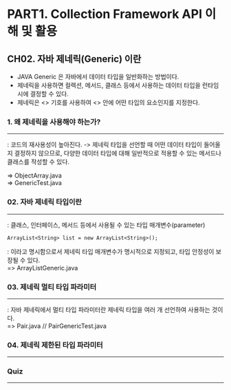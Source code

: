 # PART1. Collection Framework API 이해 및 활용
## CH02. 자바 제네릭(Generic) 이란
- JAVA Generic 은 자바에서 데이터 타입을 일반화하는 방법이다.   
- 제네릭을 사용하면 컬렉션, 메서드, 클래스 등에서 사용하는 데이터 타입을 런타임 시에 결정할 수 있다.
- 제네릭은 <> 기호를 사용하여 <> 안에 어떤 타입의 요소인지를 지정한다. 

### 1. 왜 제네릭을 사용해야 하는가?
---
: 코드의 재사용성이 높아진다. -> 제네릭 타입을 선언할 때 어떤 데이터 타입이 들어올지 결정하지 않으므로, 다양한 데이터 타입에 대해 일반적으로 적용할 수 있는 메서드나 클래스를 작성할 수 있다.

=> ObjectArray.java   
=> GenericTest.java


### 02. 자바 제네릭 타입이란
---
:  클래스, 인터페이스, 메서드 등에서 사용될 수 있는  타입 매개변수(parameter)   
```
ArrayList<String> list = new ArrayList<String>();
```
: <String> 이라고 명시함으로서 제네릭 타입 매개변수가 명시적으로 지정되고, 타입 안정성이 보장될 수 있다.    
=> ArrayListGeneric.java

### 03. 제네릭 멀티 타입 파라미터
---
: 자바 제네릭에서 멀티 타입 파라미터란 제네릭 타입을 여러 개 선언하여 사용하는 것이다.   
=> Pair.java // PairGenericTest.java


### 04. 제네릭 제한된 타입 파라미터
---

### Quiz
---
